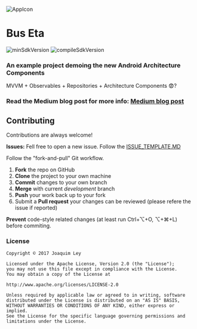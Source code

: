 ![AppIcon](https://raw.githubusercontent.com/JoaquimLey/bus-eta/master/app/src/main/res/mipmap-xxxhdpi/ic_launcher.png?token=AGmh_Pt2nHwIUsN-QmVfaL56Q0cnYrhWks5ZQYebwA%3D%3D) 

# Bus Eta
![minSdkVersion](https://img.shields.io/badge/minSdkVersion-15-green.svg?style=true)
![compileSdkVersion](https://img.shields.io/badge/compileSdkVersion-25-green.svg?style=true)

### An example project demoing the new Android Architecture Components


MVVM + Observables + Repositories + Architecture Components 😨?


### Read the Medium blog post for more info: [Medium blog post](https://medium.com/@JoaquimLey/android-architecture-components-now-with-100-more-mvvm-11629a630125)

## Contributing

Contributions are always welcome!

**Issues:**
Fell free to open a new issue. Follow the [ISSUE_TEMPLATE.MD](../master/ISSUE_TEMPLATE.MD)

Follow the "fork-and-pull" Git workflow.

 1. **Fork** the repo on GitHub
 2. **Clone** the project to your own machine
 3. **Commit** changes to your own branch
 4. **Merge** with current *development* branch
 5. **Push** your work back up to your fork
 7. Submit a **Pull request** your changes can be reviewed (please refere the issue if reported)

**Prevent** code-style related changes (at least run Ctrl+⌥+O, ⌥+⌘+L) before commiting.


### License

	Copyright © 2017 Joaquim Ley

	Licensed under the Apache License, Version 2.0 (the "License");
	you may not use this file except in compliance with the License.
	You may obtain a copy of the License at

	http://www.apache.org/licenses/LICENSE-2.0

	Unless required by applicable law or agreed to in writing, software
	distributed under the License is distributed on an "AS IS" BASIS,
	WITHOUT WARRANTIES OR CONDITIONS OF ANY KIND, either express or 
	implied.
	See the License for the specific language governing permissions and
	limitations under the License.

